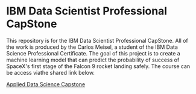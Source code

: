 # IBM Data Scientist Professional CapStone

This repository is for the IBM Data Scientist Professional CapStone. All of the work is produced by the Carlos Meisel, a student of the IBM Data Science Professional Certificate. The goal of this project is to create a machine learning model that can predict the probability of success of SpaceX's first stage of the Falcon 9 rocket landing safely. The course can be access viathe shared link below.

[Applied Data Science Capstone](https://coursera.org/share/c01a07884b4a4c1885740e168756ae16)
